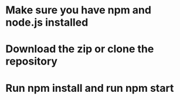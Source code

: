 # Make sure you have npm and node.js installed
# Download the zip or clone the repository
# Run npm install and run npm start
